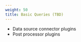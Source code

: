 ```yaml
---
weight: 50
title: Basic Queries (TBD)
---
```


* Data source connector plugins
* Post processor plugins

